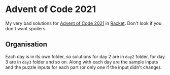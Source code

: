 # Advent of Code 2021

My very bad solutions for [Advent of Code 2021] in [Racket]. Don't look if you
don't want spoilers.

[advent of code 2021]: https://adventofcode.com/2021
[racket]: https://racket-lang.org

## Organisation

Each day is in its own folder, so solutions for day 2 are in `day2` folder, for
day 3 are in `day3` folder and so on. Along with each day are the sample inputs
and the puzzle inputs for each part (or only one if the input didn't change).
